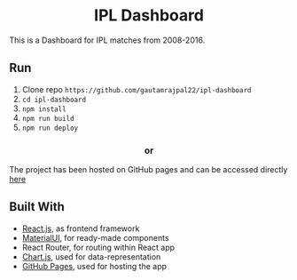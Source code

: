 <h1 align="center">
  IPL Dashboard
</h1>

This is a Dashboard for IPL matches from 2008-2016. 

## Run

1. Clone repo ```https://github.com/gautamrajpal22/ipl-dashboard```
2. ```cd ipl-dashboard```
3. ```npm install ```
4. ```npm run build```
5. ```npm run deploy```


<h3 align="center">or</h3>

The project has been hosted on GitHub pages and can be accessed directly [here](https://gautamrajpal22.github.io/ipl-dashboard/)



## Built With
* [React.js](https://reactjs.org/), as frontend framework
* [MaterialUI](https://material-ui.com/), for ready-made components
* React Router, for routing within React app
* [Chart.js](https://www.chartjs.org/), used for data-representation 
* [GitHub Pages](https://pages.github.com/), used for hosting the app

